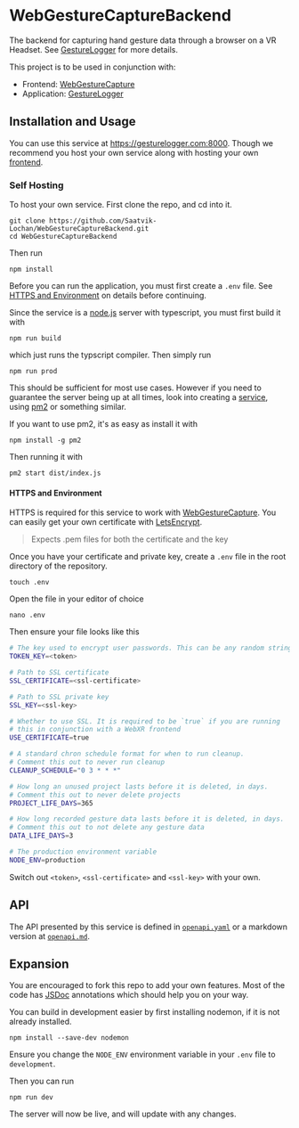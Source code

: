 # WebGestureCaptureBackend
The backend for capturing hand gesture data through a browser on a VR Headset.
See [GestureLogger](https://github.com/Saatvik-Lochan/GestureLogger) for more 
details.

This project is to be used in conjunction with:
 - Frontend: [WebGestureCapture](https://github.com/Saatvik-Lochan/WebGestureCapture)
 - Application: [GestureLogger](https://github.com/Saatvik-Lochan/GestureLogger)

## Installation and Usage
You can use this service at https://gesturelogger.com:8000. Though we 
recommend you host your own service along with hosting your own [frontend](https://github.com/Saatvik-Lochan/WebGestureCapture).

### Self Hosting
To host your own service. First clone the repo, and cd into it. 

```console
git clone https://github.com/Saatvik-Lochan/WebGestureCaptureBackend.git
cd WebGestureCaptureBackend
```

Then run

```console
npm install
```

Before you can run the application, you must first create a `.env` file.
See [HTTPS and Environment](#https-and-environment) on details before continuing.

Since the service is a [node.js](https://nodejs.org/en) server with typescript, you must first build it with

```console
npm run build 
```

which just runs the typscript compiler. Then simply run 

```console
npm run prod
```

This should be sufficient for most use cases. However if you need
to guarantee the server being up at all times, look into creating 
a [service](https://web.archive.org/web/20180212163211/https://certsimple.com/blog/deploy-node-on-linux),
using [pm2](https://pm2.keymetrics.io/) or something similar.

If you want to use pm2, it's as easy as install it with 

```console
npm install -g pm2 
```

Then running it with

```console
pm2 start dist/index.js
```



#### HTTPS and Environment
HTTPS is required for this service to work with [WebGestureCapture](https://github.com/Saatvik-Lochan/WebGestureCapture).
You can easily get your own certificate with [LetsEncrypt](https://letsencrypt.org/).

> Expects .pem files for both the certificate and the key

Once you have your certificate and private key, create a `.env` file in 
the root directory of the repository.

```console
touch .env
```

Open the file in your editor of choice

```console
nano .env
```

Then ensure your file looks like this
```sh
# The key used to encrypt user passwords. This can be any random string
TOKEN_KEY=<token>

# Path to SSL certificate
SSL_CERTIFICATE=<ssl-certificate>

# Path to SSL private key
SSL_KEY=<ssl-key>

# Whether to use SSL. It is required to be `true` if you are running
# this in conjunction with a WebXR frontend
USE_CERTIFICATE=true

# A standard chron schedule format for when to run cleanup.
# Comment this out to never run cleanup
CLEANUP_SCHEDULE="0 3 * * *"

# How long an unused project lasts before it is deleted, in days.
# Comment this out to never delete projects
PROJECT_LIFE_DAYS=365

# How long recorded gesture data lasts before it is deleted, in days. 
# Comment this out to not delete any gesture data
DATA_LIFE_DAYS=3

# The production environment variable
NODE_ENV=production
```

Switch out `<token>`, `<ssl-certificate>` and `<ssl-key>` with your own.

## API
The API presented by this service is defined in [`openapi.yaml`](src/openapi.yaml) or a markdown version at [`openapi.md`](src/openapi.md). 

## Expansion
You are encouraged to fork this repo to add your own features.
Most of the code has [JSDoc](https://jsdoc.app/) annotations
which should help you on your way.

You can build in development easier by first installing nodemon, if it 
is not already installed.

```console
npm install --save-dev nodemon
```

Ensure you change the `NODE_ENV` environment variable in your `.env` file
to `development`. 

Then you can run
```console
npm run dev
```

The server will now be live, and will update with any changes.
